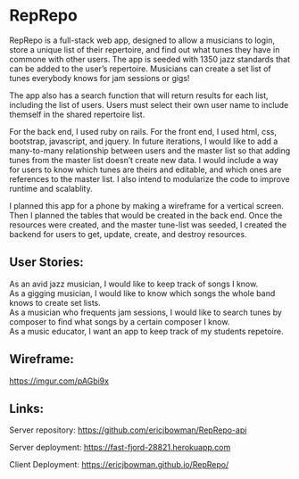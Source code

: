 # RepRepo

RepRepo is a full-stack web app, designed to allow a musicians to login, store a unique list of their repertoire, and find out what tunes they have in commone with other users. The app is seeded with 1350 jazz standards that can be added to the user’s repertoire. Musicians can create a set list of tunes everybody knows for jam sessions or gigs!

The app also has a search function that will return results for each list, including the list of users. Users must select their own user name to include themself in the shared repertoire list.

For the back end, I used ruby on rails. For the front end, I used html, css, bootstrap, javascript, and jquery. In future iterations, I would like to add a many-to-many relationship between users and the master list so that adding tunes from the master list doesn’t create new data. I would include a way for users to know which tunes are theirs and editable, and which ones are references to the master list. I also intend to modularize the code to improve runtime and scalablity.

I planned this app for a phone by making a wireframe for a vertical screen. Then I planned the tables that would be created in the back end. Once the resources were created, and the master tune-list was seeded, I created the backend for users to get, update, create, and destroy resources.

## User Stories:
As an avid jazz musician, I would like to keep track of songs I know. </br>
As a gigging musician, I would like to know which songs the whole band knows to create set lists. </br>
As a musician who frequents jam sessions, I would like to search tunes by composer to find what songs by a certain composer I know. </br>
As a music educator, I want an app to keep track of my students repetoire.

## Wireframe:
https://imgur.com/pAGbi9x

## Links:
Server repository:
https://github.com/ericjbowman/RepRepo-api

Server deployment:
https://fast-fjord-28821.herokuapp.com

Client Deployment:
https://ericjbowman.github.io/RepRepo/
